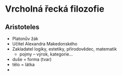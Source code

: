 # Vrcholná řecká filozofie
## Aristoteles
- Platonův žák
- Učitel Alexandra Makedonského
- Zakladatel logiky, estetiky, přírodovědec, matematik
	- pojmy – výrok, kategorie...
- duše = forma (tvar)
- tělo = látka
- 